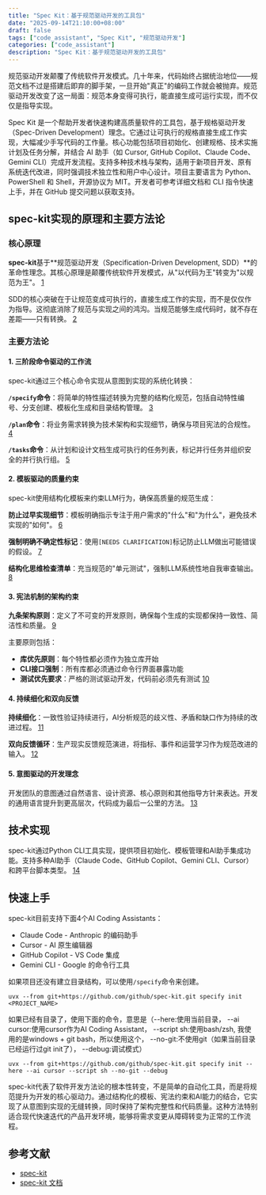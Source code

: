 ```yaml
---
title: "Spec Kit：基于规范驱动开发的工具包"
date: "2025-09-14T21:10:00+08:00"
draft: false
tags: ["code_assistant", "Spec Kit", "规范驱动开发"]
categories: ["code_assistant"]
description: "Spec Kit：基于规范驱动开发的工具包"
---
```


规范驱动开发颠覆了传统软件开发模式。几十年来，代码始终占据统治地位——规范文档不过是搭建后即弃的脚手架，一旦开始"真正"的编码工作就会被抛弃。规范驱动开发改变了这一局面：规范本身变得可执行，能直接生成可运行实现，而不仅仅是指导实现。

Spec Kit 是一个帮助开发者快速构建高质量软件的工具包，基于规格驱动开发（Spec-Driven Development）理念。它通过让可执行的规格直接生成工作实现，大幅减少手写代码的工作量。核心功能包括项目初始化、创建规格、技术实施计划及任务分解，并结合 AI 助手（如 Cursor, GitHub Copilot、Claude Code、Gemini CLI）完成开发流程。支持多种技术栈与架构，适用于新项目开发、原有系统迭代改进，同时强调技术独立性和用户中心设计。项目主要语言为 Python、PowerShell 和 Shell，开源协议为 MIT。开发者可参考详细文档和 CLI 指令快速上手，并在 GitHub 提交问题以获取支持。

## spec-kit实现的原理和主要方法论

### 核心原理

**spec-kit**基于**规范驱动开发（Specification-Driven Development, SDD）**的革命性理念。其核心原理是颠覆传统软件开发模式，从"以代码为王"转变为"以规范为王"。 [1](#0-0)

SDD的核心突破在于让规范变成可执行的，直接生成工作的实现，而不是仅仅作为指导。这彻底消除了规范与实现之间的鸿沟。当规范能够生成代码时，就不存在差距——只有转换。 [2](#0-1)

### 主要方法论

#### 1. 三阶段命令驱动的工作流

spec-kit通过三个核心命令实现从意图到实现的系统化转换：

**`/specify`命令**：将简单的特性描述转换为完整的结构化规范，包括自动特性编号、分支创建、模板化生成和目录结构管理。 [3](#0-2)

**`/plan`命令**：将业务需求转换为技术架构和实现细节，确保与项目宪法的合规性。 [4](#0-3)

**`/tasks`命令**：从计划和设计文档生成可执行的任务列表，标记并行任务并组织安全的并行执行组。 [5](#0-4)

#### 2. 模板驱动的质量约束

spec-kit使用结构化模板来约束LLM行为，确保高质量的规范生成：

**防止过早实现细节**：模板明确指示专注于用户需求的"什么"和"为什么"，避免技术实现的"如何"。 [6](#0-5)

**强制明确不确定性标记**：使用`[NEEDS CLARIFICATION]`标记防止LLM做出可能错误的假设。 [7](#0-6)

**结构化思维检查清单**：充当规范的"单元测试"，强制LLM系统性地自我审查输出。 [8](#0-7)

#### 3. 宪法机制的架构约束

**九条架构原则**：定义了不可变的开发原则，确保每个生成的实现都保持一致性、简洁性和质量。 [9](#0-8)

主要原则包括：

- **库优先原则**：每个特性都必须作为独立库开始
- **CLI接口强制**：所有库都必须通过命令行界面暴露功能  
- **测试优先要求**：严格的测试驱动开发，代码前必须先有测试 [10](#0-9)

#### 4. 持续细化和双向反馈

**持续细化**：一致性验证持续进行，AI分析规范的歧义性、矛盾和缺口作为持续的改进过程。 [11](#0-10)

**双向反馈循环**：生产现实反馈规范演进，将指标、事件和运营学习作为规范改进的输入。 [12](#0-11)

#### 5. 意图驱动的开发理念

开发团队的意图通过自然语言、设计资源、核心原则和其他指导方针来表达。开发的通用语言提升到更高层次，代码成为最后一公里的方法。 [13](#0-12)

## 技术实现

spec-kit通过Python CLI工具实现，提供项目初始化、模板管理和AI助手集成功能。支持多种AI助手（Claude Code、GitHub Copilot、Gemini CLI、Cursor）和跨平台脚本类型。 [14](#0-13)

## 快速上手

spec-kit目前支持下面4个AI Coding Assistants：

- Claude Code - Anthropic 的编码助手
- Cursor - AI 原生编辑器
- GitHub Copilot - VS Code 集成
- Gemini CLI - Google 的命令行工具

如果项目还没有建立目录结构，可以使用`/specify`命令来创建。

```
uvx --from git+https://github.com/github/spec-kit.git specify init <PROJECT_NAME> 
```

如果已经有目录了，使用下面的命令，意思是（--here:使用当前目录， --ai cursor:使用cursor作为AI Coding Assistant， --script sh:使用bash/zsh, 我使用的是windows + git bash，所以使用这个， --no-git:不使用git（如果当前目录已经运行过git init了）， --debug:调试模式）

```
uvx --from git+https://github.com/github/spec-kit.git specify init --here --ai cursor --script sh --no-git --debug
```

spec-kit代表了软件开发方法论的根本性转变，不是简单的自动化工具，而是将规范提升为开发的核心驱动力。通过结构化的模板、宪法约束和AI能力的结合，它实现了从意图到实现的无缝转换，同时保持了架构完整性和代码质量。这种方法特别适合现代快速迭代的产品开发环境，能够将需求变更从障碍转变为正常的工作流程。

## 参考文献

- [spec-kit](https://github.com/github/spec-kit)
- [spec-kit 文档](https://github.com/github/spec-kit/blob/main/spec-driven.md)
